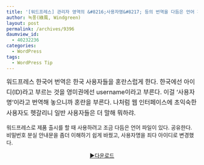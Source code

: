 ```yaml
---
title: '[워드프레스] 관리자 영역의 &#8216;사용자명&#8217; 등의 번역을 다듬은 언어 파일 (3.5.1 기준)'
author: 녹풍(綠風, Windgreen)
layout: post
permalink: /archives/9396
daumview_id:
  - 40232236
categories:
  - WordPress
tags:
  - WordPress Tip
---
```

<span style="line-height: 1.714285714; font-size: 1rem;">워드프레스 한국어 번역은 한국 사용자들을 혼란스럽게 한다. 한국에선 아이디(ID)라고 부르는 것을 영미권에선 username이라고 부른다. 이걸 &#8216;사용자명&#8217;이라고 번역해 놓으니까 혼란을 부른다. 나처럼 웹 인터페이스에 초익숙한 사용자도 헷갈리니 일반 사용자들은 더 말해 뭐하랴.</span>

워드프레스로 제품 출시를 할 때 사용하려고 조금 다듬은 언어 파일이 있다. 공유한다. 비밀번호 분실 안내문을 좀더 이해하기 쉽게 바꿨고, 사용자명을 죄다 아이디로 변경했다.

<p style="text-align: center;">
  <a href="/uploads/legacy/wp-content_languages.7z">▶다운로드</a>
</p>